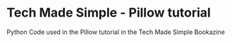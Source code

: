 # Tech Made Simple - Pillow tutorial
Python Code used in the Pillow tutorial in the Tech Made Simple Bookazine
